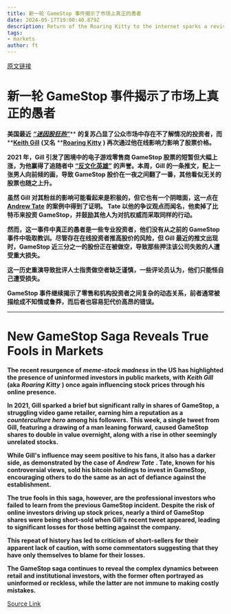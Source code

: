 ```yaml
---
title: 新一轮 GameStop 事件揭示了市场上真正的愚者
date: 2024-05-17T19:00:40.879Z
description: Return of the Roaring Kitty to the internet sparks a revival of meme-stock madness
tags: 
- markets
author: ft
---
```


[原文链接](https://ft.com/content/735f58c5-edaf-4b1a-8d15-32864e78926d)

# 新一轮 GameStop 事件揭示了市场上真正的愚者

**美国最近** [***“迷因股狂热”***](https://cn.investing.com/news/%E8%BF%B7%E5%9B%A0%E8%82%A1%E7%A5%A8%E7%9A%84%E7%96%AF%E4%B9%B0%E6%84%9F%E6%9F%93%E4%BA%86%E6%96%87%E5%8C%96%E5%95%86%E4%B8%9A%E5%9C%BA-%E8%BF%99%E6%98%AF%E4%B8%BA%E4%BB%80%E4%B9%88-2066618)** **的复苏凸显了公众市场中存在不了解情况的投资者，而** **[**Keith Gill**](https://www.cnbc.com/2022/05/11/gamestop-reddit-meme-stock-rally-roaring-kitty-keith-gill-congress-testimony.html) **(又名** **[**Roaring Kitty**](https://www.cnbc.com/2Multiplier/2021/02/02/gamestop-reddit-roaring-kitty-keith-gill-congress-hearing-testimony.html) **) 再次通过他在线影响力影响了股票价格。**

**2021 年，Gill 引发了困境中的电子游戏零售商 GameStop 股票的短暂但大幅上涨，为他赢得了追随者中** **[**“反文化英雄”**](https://www.theguardian.com/technology/2021/jan/29/wallstreetbets-reddit-gamestop-keith-gill-deep-pocketed-players)** **的声誉。本周，Gill 的一条推文，配上一张男人向前倾的画，导致 GameStop 股价在一夜之间翻了一番，其他看似无关的股票也随之上升。**

**虽然 Gill 对其粉丝的影响可能看起来是积极的，但它也有一个阴暗面，这一点在** **[**Andrew Tate**](https://www.businessinsider.com/andrew-tate-bitcoin-gamestop-gme-crypto-2022-5)** **的案例中得到了证明。 Tate 以他的争议观点而闻名，他卖掉了比特币来投资 GameStop，并鼓励其他人为对抗权威而采取同样的行动。**

**然而，这一事件中真正的愚者是一些专业投资者，他们没有从之前的 GameStop 事件中吸取教训。尽管存在在线投资者推高股价的风险，但 Gill 最近的推文出现时，GameStop 近三分之一的股份正在被做空，导致那些押注该公司失败的人遭受重大损失。**

**这一历史重演导致批评人士指责做空者缺乏谨慎，一些评论员认为，他们只能怪自己遭受损失。**

**GameStop 事件继续揭示了零售和机构投资者之间复杂的动态关系，前者通常被描绘成不知情或鲁莽，而后者也容易犯代价高昂的错误。**

---

# New GameStop Saga Reveals True Fools in Markets 

**The recent resurgence of** ***meme-stock madness*** **in the US has highlighted the presence of uninformed investors in public markets, with** ***Keith Gill*** **(aka** ***Roaring Kitty*** **) once again influencing stock prices through his online presence.** 

**In 2021, Gill sparked a brief but significant rally in shares of GameStop, a struggling video game retailer, earning him a reputation as a** ***counterculture hero*** **among his followers.** **This week, a single tweet from Gill, featuring a drawing of a man leaning forward, caused GameStop shares to double in value overnight, along with a rise in other seemingly unrelated stocks.** 

**While Gill's influence may seem positive to his fans, it also has a darker side, as demonstrated by the case of** ***Andrew Tate*** **. Tate, known for his controversial views, sold his bitcoin holdings to invest in GameStop, encouraging others to do the same as an act of defiance against the establishment.** 

**The true fools in this saga, however, are the professional investors who failed to learn from the previous GameStop incident. Despite the risk of online investors driving up stock prices, nearly a third of GameStop shares were being short-sold when Gill's recent tweet appeared, leading to significant losses for those betting against the company.** 

**This repeat of history has led to criticism of short-sellers for their apparent lack of caution, with some commentators suggesting that they have only themselves to blame for their losses.** 

**The GameStop saga continues to reveal the complex dynamics between retail and institutional investors, with the former often portrayed as uninformed or reckless, while the latter are not immune to making costly mistakes.**

[Source Link](https://ft.com/content/735f58c5-edaf-4b1a-8d15-32864e78926d)

